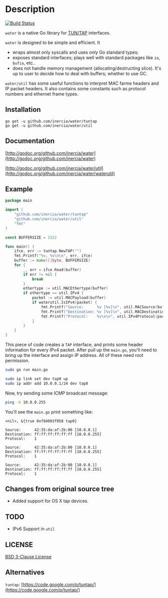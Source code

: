 Description
===========

[![Build Status](https://drone.io/github.com/inercia/water/status.png)](https://drone.io/github.com/inercia/water/latest)

`water` is a native Go library for [TUN/TAP](http://en.wikipedia.org/wiki/TUN/TAP) interfaces.

`water` is designed to be simple and efficient. It

* wraps almost only syscalls and uses only Go standard types;
* exposes standard interfaces; plays well with standard packages like `io`, `bufio`, etc..
* does not handle memory management (allocating/destructing slice). It's up to user to decide how to deal with buffers; whether to use GC.

`water/util` has some useful functions to interpret MAC farme headers and IP packet headers. It also contains some constants such as protocol numbers and ethernet frame types.

Installation
------------

```
go get -u github.com/inercia/water/tuntap
go get -u github.com/inercia/water/util
```

Documentation
-------------

[http://godoc.org/github.com/inercia/water](http://godoc.org/github.com/inercia/water)

[http://godoc.org/github.com/inercia/water/util](http://godoc.org/github.com/inercia/water/waterutil)

Example
-------

```go
package main

import (
	"github.com/inercia/water/tuntap"
	"github.com/inercia/water/util"
	"fmt"
)

const BUFFERSIZE = 1522

func main() {
	ifce, err := tuntap.NewTAP("")
	fmt.Printf("%v, %v\n\n", err, ifce)
	buffer := make([]byte, BUFFERSIZE)
	for {
		_, err = ifce.Read(buffer)
		if err != nil {
			break
		}
		ethertype := util.MACEthertype(buffer)
		if ethertype == util.IPv4 {
			packet := util.MACPayload(buffer)
			if waterutil.IsIPv4(packet) {
				fmt.Printf("Source:      %v [%v]\n", util.MACSource(buffer), util.IPv4Source(packet))
				fmt.Printf("Destination: %v [%v]\n", util.MACDestination(buffer), util.IPv4Destination(packet))
				fmt.Printf("Protocol:    %v\n\n", util.IPv4Protocol(packet))
			}
		}
	}
}
```

This piece of code creates a `TAP` interface, and prints some header information for every IPv4 packet. After pull up the `main.go`, you'll need to bring up the interface and assign IP address. All of these need root permission.

```bash
sudo go run main.go
```

```bash
sudo ip link set dev tap0 up
sudo ip addr add 10.0.0.1/24 dev tap0
```

Now, try sending some ICMP broadcast message:
```bash
ping -b 10.0.0.255
```

You'll see the `main.go` print something like:
```
<nil>, &{true 0xf84003f058 tap0}

Source:      42:35:da:af:2b:00 [10.0.0.1]
Destination: ff:ff:ff:ff:ff:ff [10.0.0.255]
Protocol:    1

Source:      42:35:da:af:2b:00 [10.0.0.1]
Destination: ff:ff:ff:ff:ff:ff [10.0.0.255]
Protocol:    1

Source:      42:35:da:af:2b:00 [10.0.0.1]
Destination: ff:ff:ff:ff:ff:ff [10.0.0.255]
Protocol:    1
```

Changes from original source tree
---------------------------------

* Added support for OS X tap devices.

TODO
----

* IPv6 Support in `util`

LICENSE
-------

[BSD 3-Clause License](http://opensource.org/licenses/BSD-3-Clause)

Alternatives
------------

`tuntap`: [https://code.google.com/p/tuntap/](https://code.google.com/p/tuntap/)

